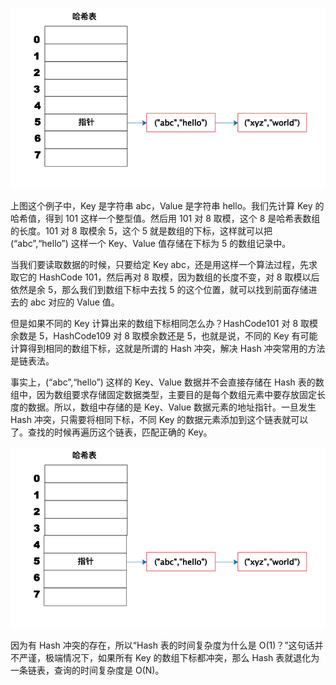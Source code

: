 ![img](assets/3a46db14b7f1e4996d71ae67be45b633.jpg)

上图这个例子中，Key 是字符串 abc，Value 是字符串 hello。我们先计算 Key 的哈希值，得到 101 这样一个整型值。然后用 101 对 8 取模，这个 8 是哈希表数组的长度。101 对 8 取模余 5，这个 5 就是数组的下标，这样就可以把 (“abc”,“hello”) 这样一个 Key、Value 值存储在下标为 5 的数组记录中。



当我们要读取数据的时候，只要给定 Key abc，还是用这样一个算法过程，先求取它的 HashCode 101，然后再对 8 取模，因为数组的长度不变，对 8 取模以后依然是余 5，那么我们到数组下标中去找 5 的这个位置，就可以找到前面存储进去的 abc 对应的 Value 值。



但是如果不同的 Key 计算出来的数组下标相同怎么办？HashCode101 对 8 取模余数是 5，HashCode109 对 8 取模余数还是 5，也就是说，不同的 Key 有可能计算得到相同的数组下标，这就是所谓的 Hash 冲突，解决 Hash 冲突常用的方法是链表法。



事实上，(“abc”,“hello”) 这样的 Key、Value 数据并不会直接存储在 Hash 表的数组中，因为数组要求存储固定数据类型，主要目的是每个数组元素中要存放固定长度的数据。所以，数组中存储的是 Key、Value 数据元素的地址指针。一旦发生 Hash 冲突，只需要将相同下标，不同 Key 的数据元素添加到这个链表就可以了。查找的时候再遍历这个链表，匹配正确的 Key。

![img](assets/ea89bec385ebfe5c03b306deead03c9a.png)



因为有 Hash 冲突的存在，所以“Hash 表的时间复杂度为什么是 O(1)？”这句话并不严谨，极端情况下，如果所有 Key 的数组下标都冲突，那么 Hash 表就退化为一条链表，查询的时间复杂度是 O(N)。